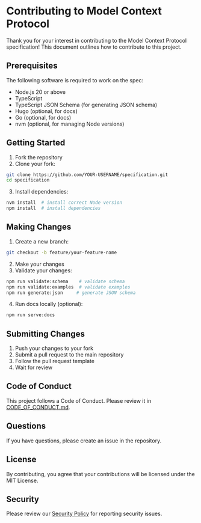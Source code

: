 # Contributing to Model Context Protocol

Thank you for your interest in contributing to the Model Context Protocol specification! This document outlines how to contribute to this project.

## Prerequisites

The following software is required to work on the spec:

- Node.js 20 or above
- TypeScript
- TypeScript JSON Schema (for generating JSON schema)
- Hugo (optional, for docs)
- Go (optional, for docs)
- nvm (optional, for managing Node versions)

## Getting Started

1. Fork the repository
2. Clone your fork:
```bash
git clone https://github.com/YOUR-USERNAME/specification.git
cd specification
```

3. Install dependencies:
```bash
nvm install  # install correct Node version
npm install  # install dependencies
```

## Making Changes

1. Create a new branch:
```bash
git checkout -b feature/your-feature-name
```

2. Make your changes
3. Validate your changes:
```bash
npm run validate:schema    # validate schema
npm run validate:examples  # validate examples
npm run generate:json     # generate JSON schema
```

4. Run docs locally (optional):
```bash
npm run serve:docs
```

## Submitting Changes

1. Push your changes to your fork
2. Submit a pull request to the main repository
3. Follow the pull request template
4. Wait for review

## Code of Conduct

This project follows a Code of Conduct. Please review it in [CODE_OF_CONDUCT.md](CODE_OF_CONDUCT.md).

## Questions

If you have questions, please create an issue in the repository.

## License

By contributing, you agree that your contributions will be licensed under the MIT License.

## Security

Please review our [Security Policy](SECURITY.md) for reporting security issues.
